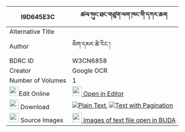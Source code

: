 |I9D645E3C|ཚལ་གུང་ཐང་གཙུག་ལག་ཁང་གི་དཀར་ཆག 
| --- | --- 
|Alternative Title |
|Author| མིག་དམར་ཚེ་རིང་།
|BDRC ID | W3CN6858
|Creator | Google OCR
|Number of Volumes| 1
|<img width="25" src="https://img.icons8.com/color/25/000000/edit-property.png">Edit Online| [<img width="25" src="https://avatars.githubusercontent.com/u/45091458?s=200&v=4"> Open in Editor](http://editor.openpecha.org/I9D645E3C)
|<img width="25" src="https://img.icons8.com/fluent/48/000000/download-2.png"/>  Download | [![](https://img.icons8.com/color/20/000000/txt.png)Plain Text](https://github.com/Openpecha/I9D645E3C/releases/download/v1/tsal_gung_tang_tsuklakhang_gi__plain_I9D645E3C.zip), [![](https://img.icons8.com/color/20/000000/txt.png)Text with Pagination](https://github.com/Openpecha/I9D645E3C/releases/download/v1/tsal_gung_tang_tsuklakhang_gi__pages_I9D645E3C.zip)
|<img width="25" src="https://img.icons8.com/plasticine/100/000000/pictures-folder.png"/>  Source Images | [<img width="25" src="https://library.bdrc.io/icons/BUDA-small.svg"> Images of text file open in BUDA](https://library.bdrc.io/show/bdr:W3CN6858)